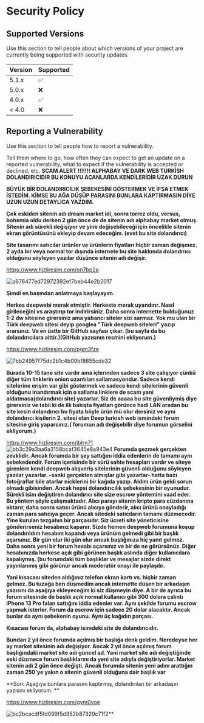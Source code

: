 # Security Policy

## Supported Versions

Use this section to tell people about which versions of your project are
currently being supported with security updates.

| Version | Supported          |
| ------- | ------------------ |
| 5.1.x   | :white_check_mark: |
| 5.0.x   | :x:                |
| 4.0.x   | :white_check_mark: |
| < 4.0   | :x:                |

## Reporting a Vulnerability

Use this section to tell people how to report a vulnerability.

Tell them where to go, how often they can expect to get an update on a
reported vulnerability, what to expect if the vulnerability is accepted or
declined, etc.
**SCAM ALERT !!!!!!! ALPHABAY VE DARK WEB TURKİSH DOLANDIRICIDIR BU KONUYU AÇANLARDA KENDİLERİDİR UZAK DURUN**


**BÜYÜK BİR DOLANDIRICILIK ŞEBEKESİNİ GÖSTERMEK VE İFŞA ETMEK İSTEDİM. KİMSE BU AĞA DÜŞÜP PARASINI BUNLARA KAPTIRMASIN DİYE UZUN UZUN DETAYLICA YAZDIM.**

**Çok eskiden sitenin adı dream market idi, sonra torrez oldu, versus, bohemia oldu derken 2 gün önce de de sitenin adı alphabay market olmuş. Sitenin adı sürekli değişiyor ve yine değişebileceği için öncelikle sitenin ekran görüntüsünü ekleyip devam edeceğim. (evet bu site dolandırıcı)**

**Site tasarımı satıcılar ürünler ve ürünlerin fiyatları hiçbir zaman değişmez. 2 ayda bir veya normal tor dışında internete bu site hakkında dolandırıcı olduğunu söyleyen yazılar düşünce sitenin adı değişir.**

https://www.hizliresim.com/on7bp2a

![a676477ed72972392ef7beb44e2b2017](https://user-images.githubusercontent.com/105969194/171468146-9b8cd109-3e93-40a4-8a33-31964a3dfe32.png)


**Şimdi en başından anlatmaya başlayayım.**

**Herkes deepwebi merak etmiştir. Herkeste merak uyandırır. Nasıl girileceğini vs araştırıp tor indirirsiniz. Daha sonra internette bulduğunuz 1-2 dw sitesine girersiniz ama yabancı siteler sizi sarmaz. Yok mu ulan bir Türk deepweb sitesi deyip googlea "Türk deepweb siteleri" yazıp ararsınız. Ve en üstte bir GitHub sayfası çıkar. (bu sayfa da bu dolandırıcılara aittir.)(GitHub yazısının resmini ekliyorum.)**

https://www.hizliresim.com/pgm3fze

![7bb24957f75dc2b1c4b09bf8655cde32](https://user-images.githubusercontent.com/105969194/171468285-2aaf457d-ceac-45d3-bb50-911f2ffd50d8.png)


**Burada 10-15 tane site vardır ama içlerinden sadece 3 site çalışıyor çünkü diğer tüm linklerin onion uzantıları sallamasyondur. Sadece kendi sitelerine erişim var gibi göstermek ve sadece kendi sitelerinin güvenli olduğunu inandırmak için o sallama linklere de scam yani aldatmaca(dolandırıcı site) yazarlar. Siz de aaaaa bu site güvenliymiş diye girersiniz ve tabii ki de ilk bakışta fiyatları görünce hadi LAN oradan bu site kesin dolandırıcı bu fiyata böyle ürün mü olur dersiniz ve aynı dolandırıcı** **kişilerin 2. sitesi olan Deep turkish web ismindeki forum sitesine giriş yaparsınız.( forumun adı değişebilir diye forumun görselini ekliyorum.)**

https://www.hizliresim.com/jblrn71
![bb3c29a3aa6a3158bcaf3645e8a943e4](https://user-images.githubusercontent.com/105969194/171468459-658788d8-fb67-40a2-b336-8b1d05e080cb.png)
**Forumda gezmek gerçekten zevklidir. Ancak forumda bir şey sattığını iddia edenlerin de tamamı aynı şebekedendir. Forum içerisinde bir sürü sahte hesapları vardır ve siteye girenlere kendi deepweb alışveriş sitelerinin güvenli olduğunu söyleyen yazılar yazarlar. -sanki gerçekten almışlar gibi yazarlar- hatta bazı fotoğraflar bile atarlar nicklerini bir kağıda yazıp. Aldım ürün geldi sorun olmadı gibisinden. Ancak hepsi dolandırıcılık şebekesinin bir oyunudur.**
**Sürekli isim değiştiren dolandırıcı site size escrow yöntemini vaad eder. Bu yöntem şöyle çalışmaktadır. Alıcı parayı sitenin kripto para cüzdanına aktarır, daha sonra satıcı ürünü alıcıya gönderir, alıcı ürünü onayladığı zaman para satıcıya geçer. Ancak sitedeki satıcıların tamamı düzmecedir. Yine kurulan tezgahın bir parçasıdır. Siz ücreti site yöneticisine gönderirseniz hesabınız kapanır. Sizde hemen deepweb forumuna koşup dolandırıldım hesabım kapandı veya ürünüm gelmedi gibi bir başlık açarsınız. Bir gün olur iki gün olur ancak başlığınıza hiç yanıt gelmez. Daha sonra yeni bir forum hesabı açarsınız ve bir de ne görürsünüz. Diğer hesabınızda herkese açık gibi görünen başlık aslında diğer kullanıcılara kapalıymış. (bu forumdaki tüm başlıklar ve mesajlar sizde direkt yayınlanmış gibi görünür ancak moderatör onayı ile paylaşılır.**

**Yani kısacası siteden aldığınız telefon ekran kartı vs. hiçbir zaman gelmez. Bu tuzağa ben düşmedim ancak internette düşen bir arkadaşın yazısını da aşağıya ekleyeceğim ki siz düşmeyin diye. A bir de ayrıca bu forum sitesinde de başlık açık normal kullanıcı gibi 300 dolara çalıntı iPhone 13 Pro falan sattığını iddia edenler var. Aynı şekilde forumu escrow yapmak isterler. Forum da escrow için sadece 20 dolar alacaktır. Ancak bunlar da aynı şebekenin oyunu. Aynı üç kağıdın parçası.**

**Kısacası forum da, alphabay isimdeki site de dolandırıcıdır.**

**Bundan 2 yıl önce forumda açılmış bir başlığa denk geldim. Neredeyse her ay market sitesinin adı değişiyor. Ancak 2 yıl önce açılmış forum başlığındaki market site adı güncel ad. Yani market site adı değiştiğinde eski düzmece forum başlıklarını da yeni site adıyla değiştiriyorlar. Market sitenin adı 2 gün önce değişti. Ancak forumda sitenin yeni adını arattığın zaman 250'ye yakın o sitenin güvenli olduğuna dair başlık var**



**Son: Aşağıya bunlara parasını kaptırmış, dolandırılan bir arkadaşın yazısını ekliyorum. **

https://www.hizliresim.com/gym0voe

![bc2bcacdf5fd099f5d352b87329c71f2](https://user-images.githubusercontent.com/105969194/171468774-add9beff-c0bb-459f-8c3a-72a36bdf1e39.png)**


